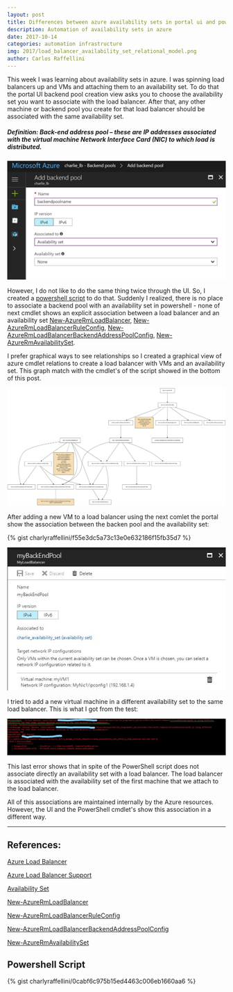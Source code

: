 ```yaml
---
layout: post
title: Differences between azure availability sets in portal ui and powershell
description: Automation of availability sets in azure
date: 2017-10-14
categories: automation infrastructure 
img: 2017/load_balancer_availability_set_relational_model.png
author: Carlos Raffellini
---
```


This week I was learning about availability sets in azure. I was spinning load balancers up and VMs and attaching them to an availability set. To do that the portal UI backend pool creation view asks you to choose the availability set you want to associate with the load balancer. After that, any other machine or backend pool you create for that load balancer should be associated with the same availability set.

##### Definition: Back-end address pool – these are IP addresses associated with the virtual machine Network Interface Card (NIC) to which load is distributed.

![ui](/assets/images/2017/backend_pool_portal_ui.JPG)

However, I do not like to do the same thing twice through the UI. So, I created a [powershell script](#ps) to do that. Suddenly I realized, there is no place to associate a backend pool with an availability set in powershell - none of next cmdlet shows an explicit association between a load balancer and an availability set [New-AzureRmLoadBalancer](https://docs.microsoft.com/en-us/powershell/module/azurerm.network/new-azurermloadbalancer?view=azurermps-4.4.1), [New-AzureRmLoadBalancerRuleConfig](https://docs.microsoft.com/en-us/powershell/module/azurerm.network/new-azurermloadbalancerruleconfig?view=azurermps-4.4.1),  [New-AzureRmLoadBalancerBackendAddressPoolConfig](https://docs.microsoft.com/en-us/powershell/module/azurerm.network/new-azurermloadbalancerbackendaddresspoolconfig?view=azurermps-4.4.1), [New-AzureRmAvailabilitySet](https://docs.microsoft.com/en-us/powershell/module/azurerm.compute/new-azurermavailabilityset?view=azurermps-4.4.1).

I prefer graphical ways to see relationships so I created a graphical view of azure cmdlet relations to create a load balancer with VMs and an availability set. This graph match with the cmdlet's of the script showed in the bottom of this post.

![relations](/assets/images/2017/load_balancer_availability_set_relational_model.png)

After adding a new VM to a load balancer using the next comlet the portal show the association between the backen pool and the availability set:


{% gist charlyraffellini/f55e3dc5a73c13e0e632186f15fb35d7 %}


![ui](/assets/images/2017/lb_with_availability_set.JPG)


I tried to add a new virtual machine in a different availability set to the same load balancer. This is what I got from the test:

![availability set error](/assets/images/2017/availability_set_error.JPG)

This last error shows that in spite of the PowerShell script does not associate directly an availability set with a load balancer. The load balancer is associated with the availability set of the first machine that we attach to the load balancer.

All of this associations are maintained internally by the Azure resources. However, the UI and the PowerShell cmdlet's show this association in a different way.

---

## References:

[Azure Load Balancer](https://docs.microsoft.com/en-us/azure/load-balancer/load-balancer-overview)

[Azure Load Balancer Support](https://docs.microsoft.com/en-us/azure/load-balancer/load-balancer-arm)

[Availability Set](https://docs.microsoft.com/en-us/azure/load-balancer/load-balancer-overview)

[New-AzureRmLoadBalancer](https://docs.microsoft.com/en-us/powershell/module/azurerm.network/new-azurermloadbalancer?view=azurermps-4.4.1)

[New-AzureRmLoadBalancerRuleConfig](https://docs.microsoft.com/en-us/powershell/module/azurerm.network/new-azurermloadbalancerruleconfig?view=azurermps-4.4.1)

[New-AzureRmLoadBalancerBackendAddressPoolConfig](https://docs.microsoft.com/en-us/powershell/module/azurerm.network/new-azurermloadbalancerbackendaddresspoolconfig?view=azurermps-4.4.1)

[New-AzureRmAvailabilitySet](https://docs.microsoft.com/en-us/powershell/module/azurerm.compute/new-azurermavailabilityset?view=azurermps-4.4.1)

<h2><a name="ps">Powershell Script</a></h2>

{% gist charlyraffellini/0cabf6c975b15ed4463c006eb1660aa6 %}
